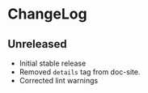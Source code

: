 ChangeLog
=========

Unreleased
-----------------
* Initial stable release 
* Removed `details` tag from doc-site.
* Corrected lint warnings